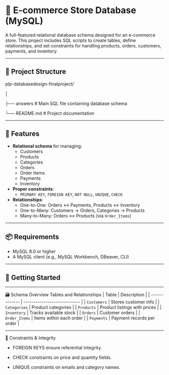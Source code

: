 # 🛒 E-commerce Store Database (MySQL)

A full-featured relational database schema designed for an e-commerce store. This project includes SQL scripts to create tables, define relationships, and set constraints for handling products, orders, customers, payments, and inventory.

---

## 📁 Project Structure

plp-databasedesign-finalproject/

│

├── answers # Main SQL file containing database schema

└── README.md # Project documentation


---

## 🧱 Features

- **Relational schema** for managing:
  - Customers
  - Products
  - Categories
  - Orders
  - Order Items
  - Payments
  - Inventory
- **Proper constraints**:
  - `PRIMARY KEY`, `FOREIGN KEY`, `NOT NULL`, `UNIQUE`, `CHECK`
- **Relationships**:
  - One-to-One: Orders ↔ Payments, Products ↔ Inventory
  - One-to-Many: Customers → Orders, Categories → Products
  - Many-to-Many: Orders ↔ Products (via `Order_Items`)

---

## 📦 Requirements

- MySQL 8.0 or higher
- A MySQL client (e.g., MySQL Workbench, DBeaver, CLI)

---

## 🚀 Getting Started

---

🗃️ Schema Overview
Tables and Relationships
| Table         | Description                  |
| ------------- | ---------------------------- |
| `Customers`   | Stores customer info         |
| `Categories`  | Product categories           |
| `Products`    | Product listings with prices |
| `Inventory`   | Tracks available stock       |
| `Orders`      | Customer orders              |
| `Order_Items` | Items within each order      |
| `Payments`    | Payment records per order    |

---

🔐 Constraints & Integrity

* FOREIGN KEYS ensure referential integrity.

* CHECK constraints on price and quantity fields.

* UNIQUE constraints on emails and category names.








